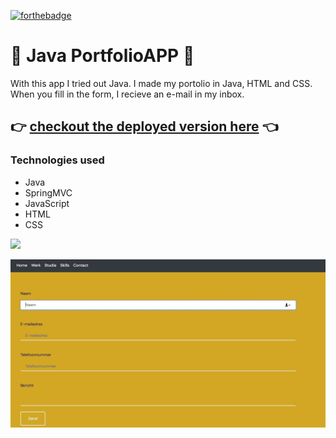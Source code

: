[![forthebadge](https://forthebadge.com/images/badges/built-with-love.svg)](https://forthebadge.com)

#  :page_facing_up: Java PortfolioAPP :page_facing_up:
With this app I tried out Java. I made my portolio in Java, HTML and CSS. When you fill in the form, I recieve an e-mail in my inbox. 


## :point_right: [checkout the deployed version here](https://www.merylsnieuws.nl) :point_left:

### Technologies used
- Java
- SpringMVC
- JavaScript
- HTML
- CSS

![](Java-portfolio1.gif)

![](Java-portfolio-2.gif)
